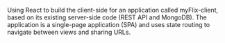 Using React to build the client-side for an application called myFlix-client, based on its existing server-side code (REST API and MongoDB). The application is a single-page application (SPA) and uses state routing to navigate between views and sharing URLs.
